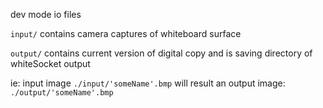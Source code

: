 dev mode io files

`input/` contains camera captures of whiteboard surface

`output/` contains current version of digital copy and is saving directory of whiteSocket output

ie: input image `./input/'someName'.bmp` will result an output image: `./output/'someName'.bmp`
